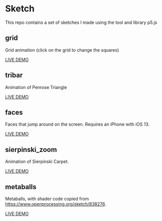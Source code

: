 # Sketch

This repo contains a set of sketches I made using the tool and library p5.js


## grid

Grid animation (click on the grid to change the squares)

[LIVE DEMO](https://andrewbayly.github.io/sketch/grid/index.html "Live Demo")


## tribar

Animation of Penrose Triangle

[LIVE DEMO](https://andrewbayly.github.io/sketch/tribar/index.html "Live Demo")


## faces

Faces that jump around on the screen. Requires an iPhone with iOS 13.

[LIVE DEMO](https://andrewbayly.github.io/sketch/faces/index.html "Live Demo")


## sierpinski_zoom

Animation of Sierpinski Carpet. 

[LIVE DEMO](https://andrewbayly.github.io/sketch/sierpinski_zoom/index.html "Live Demo")


## metaballs

Metaballs, with shader code copied from https://www.openprocessing.org/sketch/838276. 

[LIVE DEMO](https://andrewbayly.github.io/sketch/metaballs/index.html "Live Demo")








